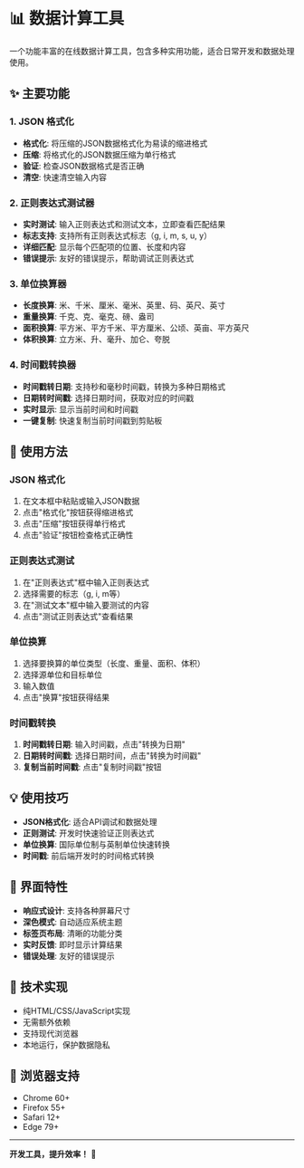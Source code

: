 # 📊 数据计算工具

一个功能丰富的在线数据计算工具，包含多种实用功能，适合日常开发和数据处理使用。

## ✨ 主要功能

### 1. JSON 格式化
- **格式化**: 将压缩的JSON数据格式化为易读的缩进格式
- **压缩**: 将格式化的JSON数据压缩为单行格式
- **验证**: 检查JSON数据格式是否正确
- **清空**: 快速清空输入内容

### 2. 正则表达式测试器
- **实时测试**: 输入正则表达式和测试文本，立即查看匹配结果
- **标志支持**: 支持所有正则表达式标志（g, i, m, s, u, y）
- **详细匹配**: 显示每个匹配项的位置、长度和内容
- **错误提示**: 友好的错误提示，帮助调试正则表达式

### 3. 单位换算器
- **长度换算**: 米、千米、厘米、毫米、英里、码、英尺、英寸
- **重量换算**: 千克、克、毫克、磅、盎司
- **面积换算**: 平方米、平方千米、平方厘米、公顷、英亩、平方英尺
- **体积换算**: 立方米、升、毫升、加仑、夸脱

### 4. 时间戳转换器
- **时间戳转日期**: 支持秒和毫秒时间戳，转换为多种日期格式
- **日期转时间戳**: 选择日期时间，获取对应的时间戳
- **实时显示**: 显示当前时间和时间戳
- **一键复制**: 快速复制当前时间戳到剪贴板

## 🚀 使用方法

### JSON 格式化
1. 在文本框中粘贴或输入JSON数据
2. 点击"格式化"按钮获得缩进格式
3. 点击"压缩"按钮获得单行格式
4. 点击"验证"按钮检查格式正确性

### 正则表达式测试
1. 在"正则表达式"框中输入正则表达式
2. 选择需要的标志（g, i, m等）
3. 在"测试文本"框中输入要测试的内容
4. 点击"测试正则表达式"查看结果

### 单位换算
1. 选择要换算的单位类型（长度、重量、面积、体积）
2. 选择源单位和目标单位
3. 输入数值
4. 点击"换算"按钮获得结果

### 时间戳转换
1. **时间戳转日期**: 输入时间戳，点击"转换为日期"
2. **日期转时间戳**: 选择日期时间，点击"转换为时间戳"
3. **复制当前时间戳**: 点击"复制时间戳"按钮

## 💡 使用技巧

- **JSON格式化**: 适合API调试和数据处理
- **正则测试**: 开发时快速验证正则表达式
- **单位换算**: 国际单位制与英制单位快速转换
- **时间戳**: 前后端开发时的时间格式转换

## 🎨 界面特性

- **响应式设计**: 支持各种屏幕尺寸
- **深色模式**: 自动适应系统主题
- **标签页布局**: 清晰的功能分类
- **实时反馈**: 即时显示计算结果
- **错误处理**: 友好的错误提示

## 🔧 技术实现

- 纯HTML/CSS/JavaScript实现
- 无需额外依赖
- 支持现代浏览器
- 本地运行，保护数据隐私

## 📱 浏览器支持

- Chrome 60+
- Firefox 55+
- Safari 12+
- Edge 79+

---

**开发工具，提升效率！** 🚀